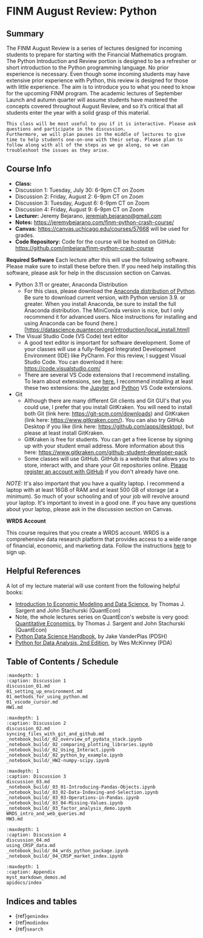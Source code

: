 # FINM August Review: Python
  

## Summary

The FINM August Review is a series of lectures designed for incoming students to prepare for starting with the Financial Mathematics program. The Python Introduction and Review portion is designed to be a refresher or short introduction to the Python programming language. No prior experience is necessary. Even though some incoming students may have extensive prior experience with Python, this review is designed for those with little experience. The aim is to introduce you to what you need to know for the upcoming FINM program. The academic lectures of September Launch and autumn quarter will assume students have mastered the concepts covered throughout August Review, and so it’s critical that all students enter the year with a solid grasp of this material. 


```{note}
This class will be most useful to you if it is interactive. Please ask questions and participate in the discussion. 
Furthermore, we will plan pauses in the middle of lectures to give time to help students one-on-one with their setup. Please plan to follow along with all of the steps as we go along, so we can troubleshoot the issues as they arise.
```


## Course Info

- **Class:** 
 - Discussion 1: Tuesday, July 30: 6-9pm CT on Zoom
 - Discussion 2: Friday, August 2: 6-9pm CT on Zoom
 - Discussion 3: Tuesday, August 6: 6-9pm CT on Zoom
 - Discussion 4: Friday, August 9: 6-9pm CT on Zoom
- **Lecturer:** Jeremy Bejarano, jeremiah.bejarano@gmail.com
- **Notes:** https://jeremybejarano.com/finm-python-crash-course/
- **Canvas:** https://canvas.uchicago.edu/courses/57668 will be used for grades. 
- **Code Repository:** Code for the course will be hosted on GitHub: https://github.com/jmbejara/finm-python-crash-course 

**Required Software**
Each lecture after this will use the following software. Please make sure to install these before then. If you need help installing this software, please  ask for help in the discussion section on Canvas.

 - Python 3.11 or greater, Anaconda Distribution
   - For this class, please download the [Anaconda distribution of Python](https://www.anaconda.com/products/distribution). Be sure to download current version, with Python version 3.9. or greater. When you install Anaconda, be sure to install the full Anaconda distribution. 
   The MiniConda version is nice, but I only recommend it for advanced users. Nice instructions for installing and using Anaconda can be found (here.)[https://datascience.quantecon.org/introduction/local_install.html]
 - The Visual Studio Code (VS Code) text editor
   - A good text editor is important for software development. Some of your classes will use a fully-fledged Integrated Development Environment (IDE) like PyCharm. For this review, I suggest Visual Studio Code. You can download it here: https://code.visualstudio.com/
   - There are several VS Code extensions that I recommend installing. To learn about extensions, see [here.](https://code.visualstudio.com/docs/editor/extension-marketplace) I recommend installing at least these two extensions: the [Jupyter](https://marketplace.visualstudio.com/items?itemName=ms-toolsai.jupyter) and [Python](https://marketplace.visualstudio.com/items?itemName=ms-python.python) VS Code extensions.
 - Git
   - Although there are many different Git clients and Git GUI's that you could use,
   I prefer that you install GitKraken. You will need to install both 
   Git (link here: https://git-scm.com/downloads) and GitKraken (link here: https://www.gitkraken.com/).
   You can also try GitHub Desktop if you like (link here: https://github.com/apps/desktop), but please at least install GitKraken.
   - GitKraken is free for students. You can get a free license by signing up with your student email address. More information about this here: https://www.gitkraken.com/github-student-developer-pack
   - Some classes will use GitHub. GitHub is a website that allows you to store, interact with, and share your Git repositories online. [Please register an account with GitHub](https://github.com/) if you don't already have one.

*NOTE:* It's also important that you have a quality laptop. I recommend a laptop with at least 16GB of RAM and at least 500 GB of storage (at a minimum). 
So much of your schooling and of your job will revolve around your laptop. 
It's important to invest in a good one. If you have any questions about your laptop, please ask in the discussion section on Canvas.

**WRDS Account**

This course requires that you create a WRDS account. WRDS is a comprehensive data research platform that provides access to a wide range of financial, economic, and marketing data.
Follow the instructions [here](./01_setting_up_environment.md#wrds-how-do-i-sign-up) to sign up.



## Helpful References

A lot of my lecture material will use content from the following helpful books:

* [Introduction to Economic Modeling and Data Science](https://datascience.quantecon.org/), by Thomas J. Sargent and John Stachurski (QuantEcon)
* Note, the whole lectures series on QuantEcon's website is very good: [Quantitative Economics](https://lectures.quantecon.org/), by Thomas J. Sargent and John Stachurski (QuantEcon)
* [Python Data Science Handbook](https://jakevdp.github.io/PythonDataScienceHandbook/), by Jake VanderPlas (PDSH)
* [Python for Data Analysis, 2nd Edition](https://github.com/wesm/pydata-book), by Wes McKinney (PDA)

## Table of Contents / Schedule


```{toctree}
:maxdepth: 1
:caption: Discussion 1
discussion_01.md
01_setting_up_environment.md
01_methods_for_using_python.md
01_vscode_cursor.md
HW1.md
```

```{toctree}
:maxdepth: 1
:caption: Discussion 2
discussion_02.md
syncing_files_with_git_and_github.md
_notebook_build/_02_overview_of_pydata_stack.ipynb
_notebook_build/_02_comparing_plotting_libraries.ipynb
_notebook_build/_02_Using_Interact.ipynb
_notebook_build/_02_python_by_example.ipynb
_notebook_build/_HW2-numpy-scipy.ipynb
```

```{toctree}
:maxdepth: 1
:caption: Discussion 3
discussion_03.md
_notebook_build/_03_01-Introducing-Pandas-Objects.ipynb
_notebook_build/_03_02-Data-Indexing-and-Selection.ipynb
_notebook_build/_03_03-Operations-in-Pandas.ipynb
_notebook_build/_03_04-Missing-Values.ipynb
_notebook_build/_03_factor_analysis_demo.ipynb
WRDS_intro_and_web_queries.md
HW3.md
```

```{toctree}
:maxdepth: 1
:caption: Discussion 4️
discussion_04.md
using_CRSP_data.md
_notebook_build/_04_wrds_python_package.ipynb
_notebook_build/_04_CRSP_market_index.ipynb
```


```{toctree}
:maxdepth: 1
:caption: Appendix
myst_markdown_demos.md
apidocs/index
```


## Indices and tables

- {ref}`genindex`
- {ref}`modindex`
- {ref}`search`

